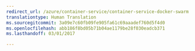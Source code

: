 ```yaml
---
redirect_url: /azure/container-service/container-service-docker-swarm
translationtype: Human Translation
ms.sourcegitcommit: 3a09e7c60fb09fe905fa61c69aaadef760d5f4d0
ms.openlocfilehash: abb186f8bd05b71b04ae1179be28f030eadcb371
ms.lasthandoff: 03/01/2017

---
```

